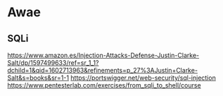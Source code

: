 # Awae

## SQLi
https://www.amazon.es/Injection-Attacks-Defense-Justin-Clarke-Salt/dp/1597499633/ref=sr_1_1?dchild=1&qid=1602713963&refinements=p_27%3AJustin+Clarke-Salt&s=books&sr=1-1
https://portswigger.net/web-security/sql-injection
https://www.pentesterlab.com/exercises/from_sqli_to_shell/course
